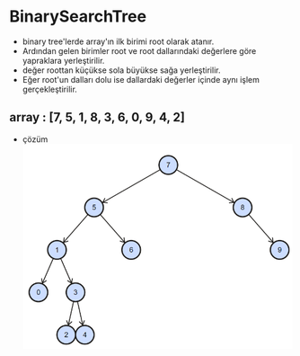 # BinarySearchTree
 * binary tree'lerde array'ın ilk birimi root olarak atanır.
 * Ardından gelen birimler root ve root dallarındaki değerlere göre yapraklara yerleştirilir.
 * değer roottan küçükse sola büyükse sağa yerleştirilir.
 * Eğer root'un dalları dolu ise dallardaki değerler içinde aynı işlem gerçekleştirilir.
## array : [7, 5, 1, 8, 3, 6, 0, 9, 4, 2]
 * çözüm <br/> ![tree](/tree.png)
